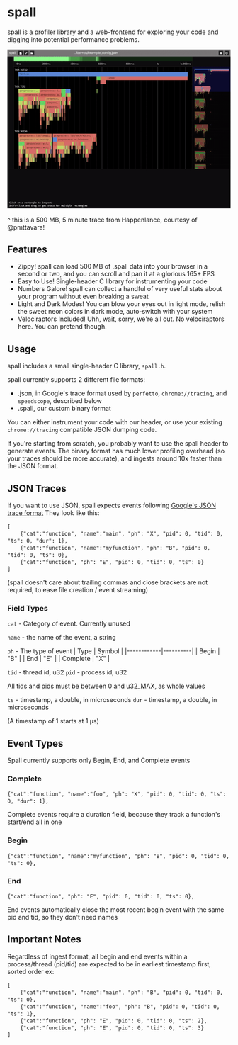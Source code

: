 # spall

spall is a profiler library and a web-frontend for exploring your code and digging into potential performance problems.

![spall use](media/spall.gif)

^ this is a 500 MB, 5 minute trace from Happenlance, courtesy of @pmttavara!

## Features
- Zippy! spall can load 500 MB of .spall data into your browser in a second or two, and you can scroll and pan it at a glorious 165+ FPS
- Easy to Use! Single-header C library for instrumenting your code
- Numbers Galore! spall can collect a handful of very useful stats about your program without even breaking a sweat
- Light and Dark Modes! You can blow your eyes out in light mode, relish the sweet neon colors in dark mode, auto-switch with your system
- Velociraptors Included! Uhh, wait, sorry, we're all out. No velociraptors here. You can pretend though.

## Usage

spall includes a small single-header C library, `spall.h`.

spall currently supports 2 different file formats:
- .json, in Google's trace format used by `perfetto`, `chrome://tracing`, and `speedscope`, described below
- .spall, our custom binary format

You can either instrument your code with our header, or use your existing `chrome://tracing` compatible JSON dumping code.

If you're starting from scratch, you probably want to use the spall header to generate events. The binary format has much lower
profiling overhead (so your traces should be more accurate), and ingests around 10x faster than the JSON format.


## JSON Traces 
If you want to use JSON, spall expects events following [Google's JSON trace format](https://docs.google.com/document/d/1CvAClvFfyA5R-PhYUmn5OOQtYMH4h6I0nSsKchNAySU/preview)
They look like this:
```
[
	{"cat":"function", "name":"main", "ph": "X", "pid": 0, "tid": 0, "ts": 0, "dur": 1},
	{"cat":"function", "name":"myfunction", "ph": "B", "pid": 0, "tid": 0, "ts": 0},
	{"cat":"function", "ph": "E", "pid": 0, "tid": 0, "ts": 0}
]
```
(spall doesn't care about trailing commas and close brackets are not required, to ease file creation / event streaming)

### Field Types

`cat` - Category of event. Currently unused

`name` - the name of the event, a string

`ph` - The type of event
|    Type    | Symbol  |
|------------|----------|
|    Begin   |   "B"   |
|    End     |   "E"   |
| Complete   |   "X"   |

`tid` - thread id, u32
`pid` - process id, u32

All tids and pids must be between 0 and u32_MAX, as whole values

`ts`  - timestamp, a double, in microseconds
`dur` - timestamp, a double, in microseconds

(A timestamp of 1 starts at 1 μs)

## Event Types

Spall currently supports only Begin, End, and Complete events

### Complete
```
{"cat":"function", "name":"foo", "ph": "X", "pid": 0, "tid": 0, "ts": 0, "dur": 1},
```
Complete events require a duration field, because they track a function's start/end all in one

### Begin
```
{"cat":"function", "name":"myfunction", "ph": "B", "pid": 0, "tid": 0, "ts": 0},
```

### End
```
{"cat":"function", "ph": "E", "pid": 0, "tid": 0, "ts": 0},
```
End events automatically close the most recent begin event with the same pid and tid, so they don't need names

## Important Notes

Regardless of ingest format, all begin and end events within a process/thread (pid/tid) are expected to be in earliest timestamp first, sorted order
ex:
```
[
	{"cat":"function", "name":"main", "ph": "B", "pid": 0, "tid": 0, "ts": 0},
	{"cat":"function", "name":"foo", "ph": "B", "pid": 0, "tid": 0, "ts": 1},
	{"cat":"function", "ph": "E", "pid": 0, "tid": 0, "ts": 2},
	{"cat":"function", "ph": "E", "pid": 0, "tid": 0, "ts": 3}
]
```
